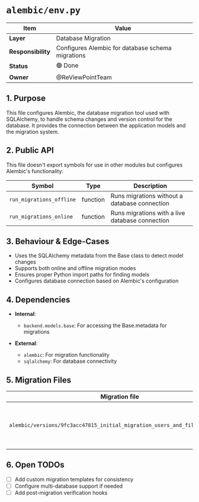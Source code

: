 # `alembic/env.py`

| Item | Value |
|------|-------|
| **Layer** | Database Migration |
| **Responsibility** | Configures Alembic for database schema migrations |
| **Status** | 🟢 Done |
| **Owner** | @ReViewPointTeam |

## 1. Purpose  
This file configures Alembic, the database migration tool used with SQLAlchemy, to handle schema changes and version control for the database. It provides the connection between the application models and the migration system.

## 2. Public API  
This file doesn't export symbols for use in other modules but configures Alembic's functionality:

| Symbol | Type | Description |
|--------|------|-------------|
| `run_migrations_offline` | function | Runs migrations without a database connection |
| `run_migrations_online` | function | Runs migrations with a live database connection |

## 3. Behaviour & Edge-Cases  

- Uses the SQLAlchemy metadata from the Base class to detect model changes
- Supports both online and offline migration modes
- Ensures proper Python import paths for finding models
- Configures database connection based on Alembic's configuration

## 4. Dependencies  

- **Internal**:
  - `backend.models.base`: For accessing the Base.metadata for migrations
  
- **External**:
  - `alembic`: For migration functionality
  - `sqlalchemy`: For database connectivity

## 5. Migration Files  

| Migration file | Purpose |
|----------------|---------|
| `alembic/versions/9fc3acc47815_initial_migration_users_and_files_tables.py` | Initial schema with User and File tables |

## 6. Open TODOs  
- [ ] Add custom migration templates for consistency
- [ ] Configure multi-database support if needed
- [ ] Add post-migration verification hooks
